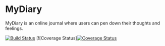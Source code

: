 # MyDiary
MyDiary is an online journal where users can pen down their thoughts and feelings.

[![Build Status](https://travis-ci.org/adex001/MyDiary.svg?branch=159049602-setup-travis)](https://travis-ci.org/adex001/MyDiary)  [![Coverage Status][![Coverage Status](https://coveralls.io/repos/github/adex001/MyDiary/badge.svg?branch=159049952-setup-coveralls)](https://coveralls.io/github/adex001/MyDiary?branch=159049952-setup-coveralls)